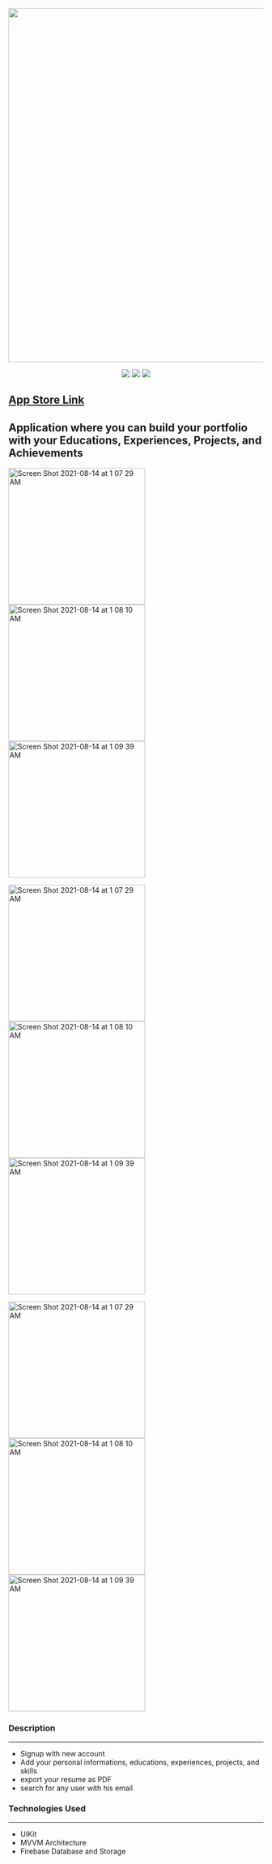 
<p align="center">
  <img src="https://user-images.githubusercontent.com/52767660/137198752-f7f1e83c-24b2-432c-8b2e-97a97f61f0bc.png" width="700"  />
  </p>
  
  <p align="center">
  <img src="https://img.shields.io/badge/Platform-IOS%2012%2B-lightgrey?logo=Apple&style=for-the-badge" />  <img src="https://img.shields.io/badge/App Store-Available-blue?logo=App-Store&style=for-the-badge" />  <img src="https://img.shields.io/badge/Language-Swift 5-orange?logo=Swift&style=for-the-badge"  />
  </p>

## [App Store Link](https://apps.apple.com/us/app/importfolio/id1590212660)


## Application where you can build your portfolio with your Educations, Experiences, Projects, and Achievements

<img width="270" alt="Screen Shot 2021-08-14 at 1 07 29 AM" src="https://user-images.githubusercontent.com/52767660/137196866-977faf2c-a02f-4a67-83c8-06150e079c11.png"> <img width="270" alt="Screen Shot 2021-08-14 at 1 08 10 AM" src="https://user-images.githubusercontent.com/52767660/137196886-ae9d5504-6158-483d-94d9-57604662bfdc.png"> <img width="270" alt="Screen Shot 2021-08-14 at 1 09 39 AM" src="https://user-images.githubusercontent.com/52767660/137196975-21ef5c6b-df4e-4e3b-b8e6-81174ce8b96c.png">

<img width="270" alt="Screen Shot 2021-08-14 at 1 07 29 AM" src="https://user-images.githubusercontent.com/52767660/137196934-fc16b9c2-51c1-414e-a8b4-30d9fe152c32.png"> <img width="270" alt="Screen Shot 2021-08-14 at 1 08 10 AM" src="https://user-images.githubusercontent.com/52767660/137196949-fa178c63-7408-4586-9983-f80bd5d145f9.png"> <img width="270" alt="Screen Shot 2021-08-14 at 1 09 39 AM" src="https://user-images.githubusercontent.com/52767660/137197109-b9d9500c-d416-4a17-9c81-2fdc4caa099c.png">


<img width="270" alt="Screen Shot 2021-08-14 at 1 07 29 AM" src="https://user-images.githubusercontent.com/52767660/137197124-a5943caf-8a15-414b-9fa8-271f10c66f1b.png"> <img width="270" alt="Screen Shot 2021-08-14 at 1 08 10 AM" src="https://user-images.githubusercontent.com/52767660/137197139-6498db49-5f43-4871-94ec-1a8667433e9a.png"> <img width="270" alt="Screen Shot 2021-08-14 at 1 09 39 AM" src="https://user-images.githubusercontent.com/52767660/137197156-813668a3-443b-49d4-987d-54fd415d9249.png">








### Description
------------------------------------
* Signup with new account
* Add your personal informations, educations, experiences, projects, and skills
* export your resume as PDF
* search for any user with his email

### Technologies Used
------------------------------------
* UIKit
* MVVM Architecture
* Firebase Database and Storage
